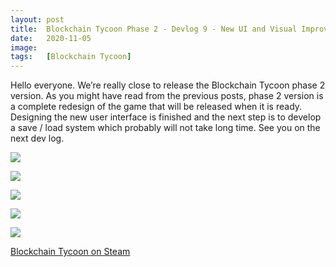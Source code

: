 ```yaml
---
layout: post
title:  Blockchain Tycoon Phase 2 - Devlog 9 - New UI and Visual Improvements
date:   2020-11-05
image:  
tags:   [Blockchain Tycoon]
---
```


Hello everyone. We’re really close to release the Blockchain Tycoon phase 2 version. As you might have read from the previous posts, phase 2 version is a complete redesign of the game that will be released when it is ready. Designing the new user interface is finished and the next step is to develop a save / load system which probably will not take long time. See you on the next dev log. 

![]({{site.baseurl}}/images/bct-p2-dl9-ss-1.png)

![]({{site.baseurl}}/images/bct-p2-dl9-ss-2.png)

![]({{site.baseurl}}/images/bct-p2-dl9-ss-3.png)

![]({{site.baseurl}}/images/bct-p2-dl9-ss-4.png)

![]({{site.baseurl}}/images/bct-p2-dl9-ss-5.png)

[Blockchain Tycoon on Steam](http://store.steampowered.com/app/824450/Blockchain_Tycoon/)
